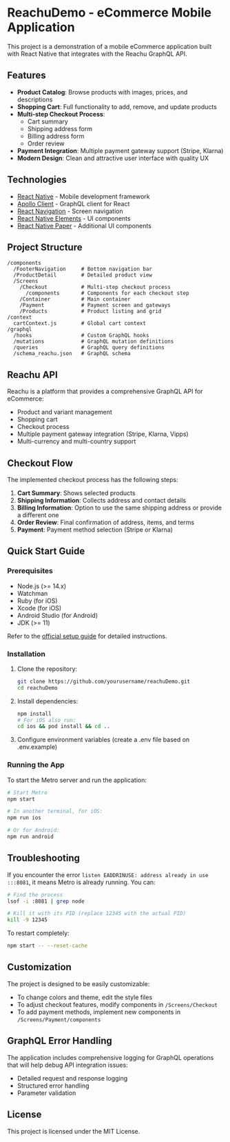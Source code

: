 # ReachuDemo - eCommerce Mobile Application

This project is a demonstration of a mobile eCommerce application built with React Native that integrates with the Reachu GraphQL API.

## Features

- **Product Catalog**: Browse products with images, prices, and descriptions
- **Shopping Cart**: Full functionality to add, remove, and update products
- **Multi-step Checkout Process**:
  - Cart summary
  - Shipping address form
  - Billing address form
  - Order review
- **Payment Integration**: Multiple payment gateway support (Stripe, Klarna)
- **Modern Design**: Clean and attractive user interface with quality UX

## Technologies

- [React Native](https://reactnative.dev/) - Mobile development framework
- [Apollo Client](https://www.apollographql.com/docs/react/) - GraphQL client for React
- [React Navigation](https://reactnavigation.org/) - Screen navigation
- [React Native Elements](https://reactnativeelements.com/) - UI components
- [React Native Paper](https://callstack.github.io/react-native-paper/) - Additional UI components

## Project Structure

```
/components
  /FooterNavigation     # Bottom navigation bar
  /ProductDetail        # Detailed product view
  /Screens
    /Checkout           # Multi-step checkout process
      /components       # Components for each checkout step
    /Container          # Main container
    /Payment            # Payment screen and gateways
    /Products           # Product listing and grid
/context
  cartContext.js        # Global cart context
/graphql
  /hooks                # Custom GraphQL hooks
  /mutations            # GraphQL mutation definitions
  /queries              # GraphQL query definitions
  /schema_reachu.json   # GraphQL schema
```

## Reachu API

Reachu is a platform that provides a comprehensive GraphQL API for eCommerce:

- Product and variant management
- Shopping cart
- Checkout process
- Multiple payment gateway integration (Stripe, Klarna, Vipps)
- Multi-currency and multi-country support

## Checkout Flow

The implemented checkout process has the following steps:

1. **Cart Summary**: Shows selected products
2. **Shipping Information**: Collects address and contact details
3. **Billing Information**: Option to use the same shipping address or provide a different one
4. **Order Review**: Final confirmation of address, items, and terms
5. **Payment**: Payment method selection (Stripe or Klarna)

## Quick Start Guide

### Prerequisites

- Node.js (>= 14.x)
- Watchman
- Ruby (for iOS)
- Xcode (for iOS)
- Android Studio (for Android)
- JDK (>= 11)

Refer to the [official setup guide](https://reactnative.dev/docs/environment-setup) for detailed instructions.

### Installation

1. Clone the repository:
   ```bash
   git clone https://github.com/yourusername/reachuDemo.git
   cd reachuDemo
   ```

2. Install dependencies:
   ```bash
   npm install
   # For iOS also run:
   cd ios && pod install && cd ..
   ```

3. Configure environment variables (create a .env file based on .env.example)

### Running the App

To start the Metro server and run the application:

```bash
# Start Metro
npm start

# In another terminal, for iOS:
npm run ios

# Or for Android:
npm run android
```

## Troubleshooting

If you encounter the error `listen EADDRINUSE: address already in use :::8081`, it means Metro is already running. You can:

```bash
# Find the process
lsof -i :8081 | grep node

# Kill it with its PID (replace 12345 with the actual PID)
kill -9 12345
```

To restart completely:

```bash
npm start -- --reset-cache
```

## Customization

The project is designed to be easily customizable:

- To change colors and theme, edit the style files
- To adjust checkout features, modify components in `/Screens/Checkout`
- To add payment methods, implement new components in `/Screens/Payment/components`

## GraphQL Error Handling

The application includes comprehensive logging for GraphQL operations that will help debug API integration issues:

- Detailed request and response logging
- Structured error handling
- Parameter validation

## License

This project is licensed under the MIT License.
